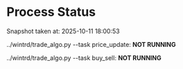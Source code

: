 # Process Status

Snapshot taken at: 2025-10-11 18:00:53

../wintrd/trade_algo.py --task price_update: **NOT RUNNING**

../wintrd/trade_algo.py --task buy_sell: **NOT RUNNING**

